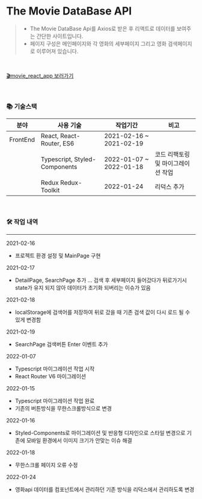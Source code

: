 # The Movie DataBase API
>
> - The Movie DataBase Api를 Axios로 받은 후 리액트로 데이터를 보여주는 간단한 사이트입니다.
> - 페이지 구성은 메인페이지와 각 영화의 세부페이지 그리고 영화 검색페이지로 이루어져 있습니다.

<br>

[🎬movie_react_app 보러가기](https://kimzerovirus.github.io/movie_react_app/)

<br>

### 📚 기술스택

| 분야           | 사용 기술                               |작업기간                | 비고 |
| -------------- | -------------------------------------- |----------------------------------- |-------------------------|
| FrontEnd       | React, React-Router, ES6 | 2021-02-16 ~ 2021-02-19 ||
|   | Typescript, Styled-Components  | 2022-01-07 ~ 2022-01-18 | 코드 리팩토링 및 마이그레이션 작업|
|   | Redux Redux-Toolkit | 2022-01-24 | 리덕스 추가 |

<br>

### 🛠 작업 내역

---

2021-02-16
 - 프로젝트 환경 설정 및 MainPage 구현

2021-02-17
 - DetailPage, SearchPage 추가 ... 검색 후 세부페이지 들어갔다가 뒤로가기시 state가 유지 되지 않아 데이터가 초기화 되버리는 이슈가 있음

2021-02-18
 - localStorage에 검색어를 저장하여 뒤로 갔을 때 기존 검색 값이 다시 로드 될 수 있게 변경함

2021-02-19
 - SearchPage 검색버튼 Enter 이벤트 추가

2022-01-07
 - Typescript 마이그레이션 작업 시작
 - React Router V6 마이그레이션

2022-01-15
 - Typescript 마이그레이션 작업 완료
 - 기존의 버튼방식을 무한스크롤방식으로 변경

2022-01-16
 - Styled-Components로 마이그레이션 및 반응형 디자인으로 스타일 변경으로 기존에 모바일 환경에서 이미지 크기가 안맞는 이슈 해결

2022-01-18
 - 무한스크롤 페이지 오류 수정

2022-01-24
 - 영화api 데이터를 컴포넌트에서 관리하던 기존 방식을 리덕스에서 관리하도록 변경

